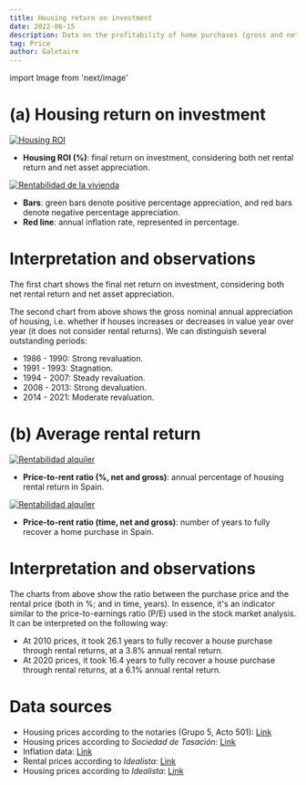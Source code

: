 ```yaml
---
title: Housing return on investment
date: 2022-06-15
description: Data on the profitability of home purchases (gross and net; including rental returns). Rental ROI is also presented in the average time (in years) that it is required to recover a house purchase through rental.
tag: Price
author: Galetaire
---
```


import Image from 'next/image'

# (a) Housing return on investment

[![Housing ROI](/images/housingroi.png)](/images/housingroi.png)

- **Housing ROI (%)**: final return on investment, considering both net rental return and net asset appreciation.

[![Rentabilidad de la vivienda](/images/rendibilitat.png)](/images/rendibilitat.png)

- **Bars**: green bars denote positive percentage appreciation, and red bars denote negative percentage appreciation.
- **Red line**: annual inflation rate, represented in percentage.

# Interpretation and observations

The first chart shows the final net return on investment, considering both net rental return and net asset appreciation.

The second chart from above shows the gross nominal annual appreciation of housing, i.e. whether if houses increases or decreases in value year over year (it does not consider rental returns). We can distinguish several outstanding periods:

- 1986 - 1990: Strong revaluation.
- 1991 - 1993: Stagnation.
- 1994 - 2007: Steady revaluation.
- 2008 - 2013: Strong devaluation.
- 2014 - 2021: Moderate revaluation.

# (b) Average rental return

[![Rentabilidad alquiler](/images/rent2.png)](/images/rent2.png)

- **Price-to-rent ratio (%, net and gross)**: annual percentage of housing rental return in Spain.

[![Rentabilidad alquiler](/images/rent.png)](/images/rent.png)

- **Price-to-rent ratio (time, net and gross)**: number of years to fully recover a home purchase in Spain.

# Interpretation and observations

The charts from above show the ratio between the purchase price and the rental price (both in %; and in time, years). In essence, it's an indicator similar to the price-to-earnings ratio (P/E) used in the stock market analysis. It can be interpreted on the following way:

- At 2010 prices, it took 26.1 years to fully recover a house purchase through rental returns, at a 3.8% annual rental return.
- At 2020 prices, it took 16.4 years to fully recover a house purchase through rental returns, at a 6.1% annual rental return.

# Data sources

- Housing prices according to the notaries (Grupo 5, Acto 501): [Link](http://www.notariado.org/liferay/web/cien/estadisticas-al-completo)
- Housing prices according to _Sociedad de Tasación_: [Link](https://www.st-tasacion.es/informe-de-tendencias-digital/)
- Inflation data: [Link](https://www.inflation.eu/en/inflation-rates/spain/historic-inflation/cpi-inflation-spain.aspx)
- Rental prices according to _Idealista_: [Link](https://www.idealista.com/sala-de-prensa/informes-precio-vivienda/alquiler/)
- Housing prices according to _Idealista_: [Link](https://www.idealista.com/sala-de-prensa/informes-precio-vivienda)
